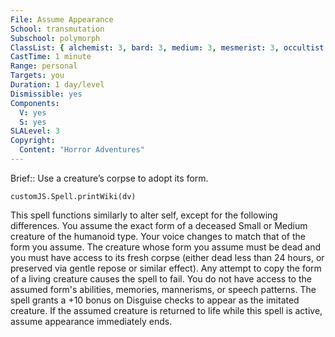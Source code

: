 ```yaml
---
File: Assume Appearance
School: transmutation
Subschool: polymorph
ClassList: { alchemist: 3, bard: 3, medium: 3, mesmerist: 3, occultist: 3, psychic: 3, shaman: 3, sorcerer: 3, wizard: 3, spiritualist: 3, summoner: 3, unchained summoner: 3, witch: 3 }
CastTime: 1 minute
Range: personal
Targets: you
Duration: 1 day/level
Dismissible: yes
Components:
  V: yes
  S: yes
SLALevel: 3
Copyright:
  Content: "Horror Adventures"
---
```

Brief:: Use a creature’s corpse to adopt its form.

```dataviewjs
customJS.Spell.printWiki(dv)
```

This spell functions similarly to alter self, except for the following differences. You assume the exact form of a deceased Small or Medium creature of the humanoid type. Your voice changes to match that of the form you assume. The creature whose form you assume must be dead and you must have access to its fresh corpse (either dead less than 24 hours, or preserved via gentle repose or similar effect). Any attempt to copy the form of a living creature causes the spell to fail. You do not have access to the assumed form's abilities, memories, mannerisms, or speech patterns. The spell grants a +10 bonus on Disguise checks to appear as the imitated creature.  If the assumed creature is returned to life while this spell is active, assume appearance immediately ends.
